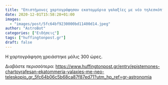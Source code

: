 ```yaml
---
title: "Επιστήμονες χαρτογράφησαν εκατομμύρια γαλαξίες με νέο τηλεσκόπιο"
date: 2020-12-01T15:58:28+01:00
images:
  - "images/post/5fc64bf9230000bd11400d14.jpeg"
author: "AstroBot"
categories: ["Ειδήσεις"]
tags: ["huffingtonpost.gr"]
draft: false
---
```


H χαρτογράφηση χρειάστηκε μόλις 300 ώρες.

Διαβάστε περισσότερα: https://www.huffingtonpost.gr/entry/epistemones-chartoyrafesan-ekatommeria-yalaxies-me-neo-teleskopio_gr_5fc64b06c5b68ca87f87ed71?utm_hp_ref=gr-astronomia
